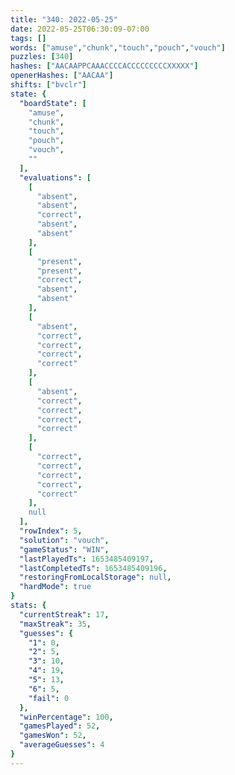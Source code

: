 ```yaml
---
title: "340: 2022-05-25"
date: 2022-05-25T06:30:09-07:00
tags: []
words: ["amuse","chunk","touch","pouch","vouch"]
puzzles: [340]
hashes: ["AACAAPPCAAACCCCACCCCCCCCCXXXXX"]
openerHashes: ["AACAA"]
shifts: ["bvclr"]
state: {
  "boardState": [
    "amuse",
    "chunk",
    "touch",
    "pouch",
    "vouch",
    ""
  ],
  "evaluations": [
    [
      "absent",
      "absent",
      "correct",
      "absent",
      "absent"
    ],
    [
      "present",
      "present",
      "correct",
      "absent",
      "absent"
    ],
    [
      "absent",
      "correct",
      "correct",
      "correct",
      "correct"
    ],
    [
      "absent",
      "correct",
      "correct",
      "correct",
      "correct"
    ],
    [
      "correct",
      "correct",
      "correct",
      "correct",
      "correct"
    ],
    null
  ],
  "rowIndex": 5,
  "solution": "vouch",
  "gameStatus": "WIN",
  "lastPlayedTs": 1653485409197,
  "lastCompletedTs": 1653485409196,
  "restoringFromLocalStorage": null,
  "hardMode": true
}
stats: {
  "currentStreak": 17,
  "maxStreak": 35,
  "guesses": {
    "1": 0,
    "2": 5,
    "3": 10,
    "4": 19,
    "5": 13,
    "6": 5,
    "fail": 0
  },
  "winPercentage": 100,
  "gamesPlayed": 52,
  "gamesWon": 52,
  "averageGuesses": 4
}
---
```


<!-- more -->
